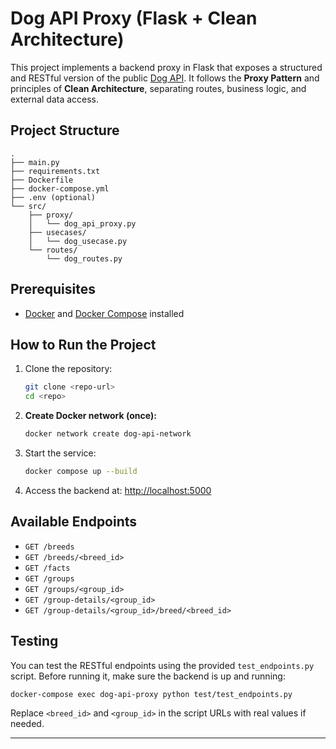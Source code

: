 # Dog API Proxy (Flask + Clean Architecture)

This project implements a backend proxy in Flask that exposes a structured and RESTful version of the public [Dog API](https://dogapi.dog/docs/api-v2). It follows the **Proxy Pattern** and principles of **Clean Architecture**, separating routes, business logic, and external data access.

## Project Structure

```
.
├── main.py
├── requirements.txt
├── Dockerfile
├── docker-compose.yml
├── .env (optional)
└── src/
    ├── proxy/
    │   └── dog_api_proxy.py
    ├── usecases/
    │   └── dog_usecase.py
    └── routes/
        └── dog_routes.py
```

## Prerequisites

- [Docker](https://www.docker.com/) and [Docker Compose](https://docs.docker.com/compose/) installed

## How to Run the Project

1. Clone the repository:
   ```bash
   git clone <repo-url>
   cd <repo>
   ```

2. **Create Docker network (once):**
   ```bash
   docker network create dog-api-network
   ```

3. Start the service:
   ```bash
   docker compose up --build
   ```

4. Access the backend at:
   [http://localhost:5000](http://localhost:5000)

## Available Endpoints

- `GET /breeds`
- `GET /breeds/<breed_id>`
- `GET /facts`
- `GET /groups`
- `GET /groups/<group_id>`
- `GET /group-details/<group_id>`
- `GET /group-details/<group_id>/breed/<breed_id>`

## Testing

You can test the RESTful endpoints using the provided `test_endpoints.py` script. Before running it, make sure the backend is up and running:

```bash
docker-compose exec dog-api-proxy python test/test_endpoints.py
```

Replace `<breed_id>` and `<group_id>` in the script URLs with real values if needed.

---